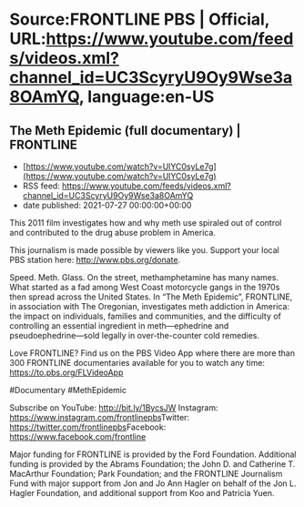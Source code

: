 # Source:FRONTLINE PBS | Official, URL:https://www.youtube.com/feeds/videos.xml?channel_id=UC3ScyryU9Oy9Wse3a8OAmYQ, language:en-US

## The Meth Epidemic (full documentary) | FRONTLINE
 - [https://www.youtube.com/watch?v=UlYC0syLe7g](https://www.youtube.com/watch?v=UlYC0syLe7g)
 - RSS feed: https://www.youtube.com/feeds/videos.xml?channel_id=UC3ScyryU9Oy9Wse3a8OAmYQ
 - date published: 2021-07-27 00:00:00+00:00

This 2011 film investigates how and why meth use spiraled out of control and contributed to the drug abuse problem in America.

This journalism is made possible by viewers like you. Support your local PBS station here: http://www.pbs.org/donate​.

Speed. Meth. Glass. On the street, methamphetamine has many names. What started as a fad among West Coast motorcycle gangs in the 1970s then spread across the United States. In “The Meth Epidemic”, FRONTLINE, in association with The Oregonian, investigates meth addiction in America: the impact on individuals, families and communities, and the difficulty of controlling an essential ingredient in meth—ephedrine and pseudoephedrine—sold legally in over-the-counter cold remedies.

Love FRONTLINE? Find us on the PBS Video App where there are more than 300 FRONTLINE documentaries available for you to watch any time: https://to.pbs.org/FLVideoApp​ 

#Documentary​ #MethEpidemic

Subscribe on YouTube: http://bit.ly/1BycsJW​
Instagram: https://www.instagram.com/frontlinepbs​
Twitter: https://twitter.com/frontlinepbs​
Facebook: https://www.facebook.com/frontline

Major funding for FRONTLINE is provided by the Ford Foundation. Additional funding is provided by the Abrams Foundation; the John D. and Catherine T. MacArthur Foundation; Park Foundation; and the FRONTLINE Journalism Fund with major support from Jon and Jo Ann Hagler on behalf of the Jon L. Hagler Foundation, and additional support from Koo and Patricia Yuen.

